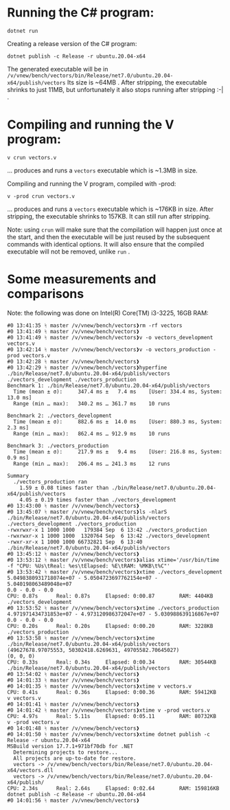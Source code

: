 Running the C# program:
====================================

```
dotnet run
```

Creating a release version of the C# program:

```
dotnet publish -c Release -r ubuntu.20.04-x64
```

The generated executable will be in
`/v/vnew/bench/vectors/bin/Release/net7.0/ubuntu.20.04-x64/publish/vectors`
Its size is ~64MB . After stripping, the executable shrinks to just 11MB,
but unfortunately it also stops running after stripping :-| .

Compiling and running the V program:
====================================

```
v crun vectors.v
```

... produces and runs a `vectors` executable which is ~1.3MB in size.

Compiling and running the V program, compiled with -prod:

```
v -prod crun vectors.v
```

... produces and runs a `vectors` executable which is ~176KB in size.
After stripping, the executable shrinks to 157KB. It can still run after
stripping.

Note: using `crun` will make sure that the compilation will happen just
once at the start, and then the executable will be just reused by the
subsequent commands with identical options. It will also ensure that
the compiled executable will not be removed, unlike `run` .

Some measurements and comparisons
====================================

Note: the following was done on Intel(R) Core(TM) i3-3225, 16GB RAM:

```
#0 13:41:35 ᛋ master /v/vnew/bench/vectors❱rm -rf vectors
#0 13:41:49 ᛋ master /v/vnew/bench/vectors❱
#0 13:41:49 ᛋ master /v/vnew/bench/vectors❱v -o vectors_development vectors.v
#0 13:42:14 ᛋ master /v/vnew/bench/vectors❱v -o vectors_production -prod vectors.v
#0 13:42:28 ᛋ master /v/vnew/bench/vectors❱
#0 13:42:29 ᛋ master /v/vnew/bench/vectors❱hyperfine ./bin/Release/net7.0/ubuntu.20.04-x64/publish/vectors ./vectors_development ./vectors_production
Benchmark 1: ./bin/Release/net7.0/ubuntu.20.04-x64/publish/vectors
  Time (mean ± σ):     347.4 ms ±   7.4 ms    [User: 334.4 ms, System: 13.0 ms]
  Range (min … max):   340.2 ms … 361.7 ms    10 runs

Benchmark 2: ./vectors_development
  Time (mean ± σ):     882.6 ms ±  14.0 ms    [User: 880.3 ms, System: 2.3 ms]
  Range (min … max):   862.4 ms … 912.9 ms    10 runs

Benchmark 3: ./vectors_production
  Time (mean ± σ):     217.9 ms ±   9.4 ms    [User: 216.8 ms, System: 0.9 ms]
  Range (min … max):   206.4 ms … 241.3 ms    12 runs

Summary
  ./vectors_production ran
    1.59 ± 0.08 times faster than ./bin/Release/net7.0/ubuntu.20.04-x64/publish/vectors
    4.05 ± 0.19 times faster than ./vectors_development
#0 13:43:00 ᛋ master /v/vnew/bench/vectors❱
#0 13:45:07 ᛋ master /v/vnew/bench/vectors❱ls -nlarS ./bin/Release/net7.0/ubuntu.20.04-x64/publish/vectors ./vectors_development ./vectors_production
-rwxrwxr-x 1 1000 1000   179384 Sep  6 13:42 ./vectors_production
-rwxrwxr-x 1 1000 1000  1320764 Sep  6 13:42 ./vectors_development
-rwxr-xr-x 1 1000 1000 66732821 Sep  6 13:40 ./bin/Release/net7.0/ubuntu.20.04-x64/publish/vectors
#0 13:45:12 ᛋ master /v/vnew/bench/vectors❱
#0 13:53:12 ᛋ master /v/vnew/bench/vectors❱alias xtime='/usr/bin/time -f "CPU: %Us\tReal: %es\tElapsed: %E\tRAM: %MKB\t%C"'
#0 13:53:42 ᛋ master /v/vnew/bench/vectors❱xtime ./vectors_development
5.0498380931718074e+07 - 5.0504723697762154e+07 - 5.040198063489048e+07
0.0 - 0.0 - 0.0
CPU: 0.87s      Real: 0.87s     Elapsed: 0:00.87        RAM: 4404KB     ./vectors_development
#0 13:53:52 ᛋ master /v/vnew/bench/vectors❱xtime ./vectors_production
4.971971434731853e+07 - 4.973120986372047e+07 - 5.030988639116867e+07
0.0 - 0.0 - 0.0
CPU: 0.20s      Real: 0.20s     Elapsed: 0:00.20        RAM: 3228KB     ./vectors_production
#0 13:53:58 ᛋ master /v/vnew/bench/vectors❱xtime ./bin/Release/net7.0/ubuntu.20.04-x64/publish/vectors
(49627678.97075553, 50302418.6269631, 49705582.70645027)
(0, 0, 0)
CPU: 0.33s      Real: 0.34s     Elapsed: 0:00.34        RAM: 30544KB    ./bin/Release/net7.0/ubuntu.20.04-x64/publish/vectors
#0 13:54:02 ᛋ master /v/vnew/bench/vectors❱
#0 14:01:33 ᛋ master /v/vnew/bench/vectors❱
#0 14:01:35 ᛋ master /v/vnew/bench/vectors❱xtime v vectors.v
CPU: 0.41s      Real: 0.36s     Elapsed: 0:00.36        RAM: 59412KB    v vectors.v
#0 14:01:41 ᛋ master /v/vnew/bench/vectors❱
#0 14:01:42 ᛋ master /v/vnew/bench/vectors❱xtime v -prod vectors.v
CPU: 4.97s      Real: 5.11s     Elapsed: 0:05.11        RAM: 80732KB    v -prod vectors.v
#0 14:01:48 ᛋ master /v/vnew/bench/vectors❱
#0 14:01:50 ᛋ master /v/vnew/bench/vectors❱xtime dotnet publish -c Release -r ubuntu.20.04-x64
MSBuild version 17.7.1+971bf70db for .NET
  Determining projects to restore...
  All projects are up-to-date for restore.
  vectors -> /v/vnew/bench/vectors/bin/Release/net7.0/ubuntu.20.04-x64/vectors.dll
  vectors -> /v/vnew/bench/vectors/bin/Release/net7.0/ubuntu.20.04-x64/publish/
CPU: 2.34s      Real: 2.64s     Elapsed: 0:02.64        RAM: 159816KB   dotnet publish -c Release -r ubuntu.20.04-x64
#0 14:01:56 ᛋ master /v/vnew/bench/vectors❱
```
